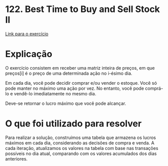 # 122. Best Time to Buy and Sell Stock II

[Link para o exercício](https://leetcode.com/problems/best-time-to-buy-and-sell-stock-ii/)

# Explicação

O exercício consistem em receber uma matriz inteira de preços, em que preços[i] é o preço de uma determinada ação no i-ésimo dia.

Em cada dia, você pode decidir comprar e/ou vender o estoque. Você só pode manter no máximo uma ação por vez. No entanto, você pode comprá-lo e vendê-lo imediatamente no mesmo dia.

Deve-se retornar o lucro máximo que você pode alcançar.

# O que foi utilizado para resolver

Para realizar a solução, construímos uma tabela que armazena os lucros máximos em cada dia, considerando as decisões de compra e venda. A cada iteração, atualizamos os valores na tabela com base nas transações possíveis no dia atual, comparando com os valores acumulados dos dias anteriores.
